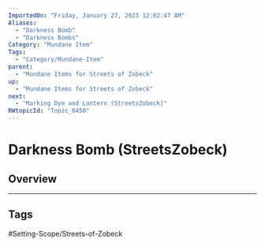 ```yaml
---
ImportedOn: "Friday, January 27, 2023 12:02:47 AM"
Aliases:
  - "Darkness Bomb"
  - "Darkness Bombs"
Category: "Mundane Item"
Tags:
  - "Category/Mundane-Item"
parent:
  - "Mundane Items for Streets of Zobeck"
up:
  - "Mundane Items for Streets of Zobeck"
next:
  - "Marking Dye and Lantern (StreetsZobeck)"
RWtopicId: "Topic_6450"
---
```

# Darkness Bomb (StreetsZobeck)
## Overview

---
## Tags
#Setting-Scope/Streets-of-Zobeck

